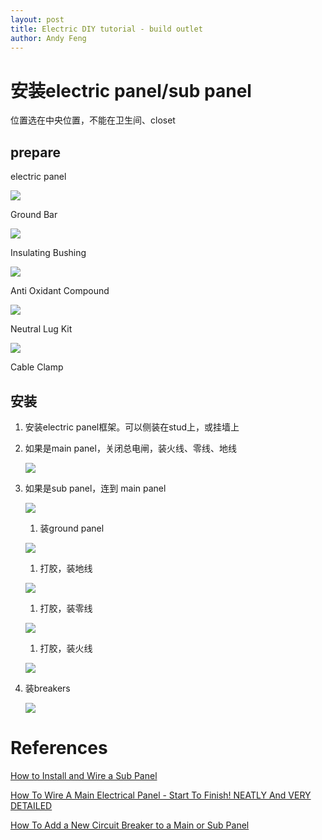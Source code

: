 ```yaml
---
layout: post
title: Electric DIY tutorial - build outlet
author: Andy Feng
---
```


# 安装electric panel/sub panel
位置选在中央位置，不能在卫生间、closet

## prepare
electric panel

![](/images/posts/20211228-diy-8.jpg)

Ground Bar

![](/images/posts/20211228-diy-9.jpg)

Insulating Bushing 

![](/images/posts/20211228-diy-10.jpg)

Anti Oxidant Compound

![](/images/posts/20211228-diy-11.jpg)

Neutral Lug Kit

![](/images/posts/20211228-diy-12.jpg)

Cable Clamp


## 安装

1. 安装electric panel框架。可以侧装在stud上，或挂墙上

1. 如果是main panel，关闭总电闸，装火线、零线、地线
	
	![](/images/posts/20211228-diy-17.jpg)

1. 如果是sub panel，连到 main panel

	![](/images/posts/20211228-diy-16.jpg)

	1. 装ground panel
	
	![](/images/posts/20211228-diy-19.jpg)

	1. 打胶，装地线

	![](/images/posts/20211228-diy-13.jpg)

	1. 打胶，装零线

	![](/images/posts/20211228-diy-14.jpg)

	1. 打胶，装火线

	![](/images/posts/20211228-diy-15.jpg)

1. 装breakers

	![](/images/posts/20211228-diy-18.jpg)

# References
[How to Install and Wire a Sub Panel](https://www.youtube.com/watch?v=XVqQ7feTPck)

[How To Wire A Main Electrical Panel - Start To Finish! NEATLY And VERY DETAILED](https://www.youtube.com/watch?v=hEDto-bnHKw)

[How To Add a New Circuit Breaker to a Main or Sub Panel](https://www.youtube.com/watch?v=zpIIYWhCFgo)